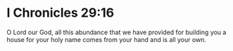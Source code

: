 # I Chronicles 29:16

O Lord our God, all this abundance that we have provided for building you a house for your holy name comes from your hand and is all your own.
